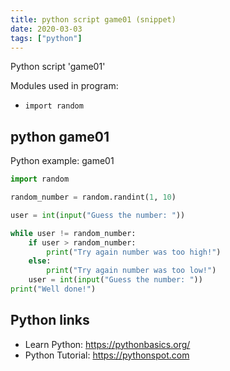 ```yaml
---
title: python script game01 (snippet)
date: 2020-03-03
tags: ["python"]
---
```

Python script 'game01'


Modules used in program: 
* `import random`

## python game01

Python example: game01

```python
import random

random_number = random.randint(1, 10)

user = int(input("Guess the number: "))

while user != random_number:
    if user > random_number:
        print("Try again number was too high!")
    else:
        print("Try again number was too low!")
    user = int(input("Guess the number: "))
print("Well done!")


```

## Python links

- Learn Python: https://pythonbasics.org/
- Python Tutorial: https://pythonspot.com

